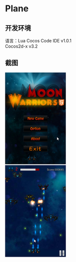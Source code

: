 # Plane
## 开发环境
语言：Lua
Cocos Code IDE v1.0.1 <br/>
Cocos2d-x v3.2
## 截图
![1](./img/1.png) <br/>
![2](./img/2.png)
